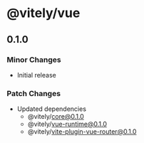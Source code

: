 # @vitely/vue

## 0.1.0

### Minor Changes

-   Initial release

### Patch Changes

-   Updated dependencies
    -   @vitely/core@0.1.0
    -   @vitely/vue-runtime@0.1.0
    -   @vitely/vite-plugin-vue-router@0.1.0

